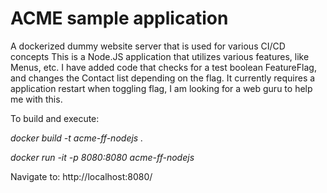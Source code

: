 # ACME sample application

A dockerized dummy website server that is used for various CI/CD concepts
This is a Node.JS application that utilizes various features, like Menus, etc.
I have added code that checks for a test boolean FeatureFlag, and changes the Contact list depending on the flag.
It currently requires a application restart when toggling flag, I am looking for a web guru to help me with this.

To build and execute:

*docker build -t acme-ff-nodejs .*

*docker run -it -p 8080:8080 acme-ff-nodejs*

Navigate to: http://localhost:8080/

